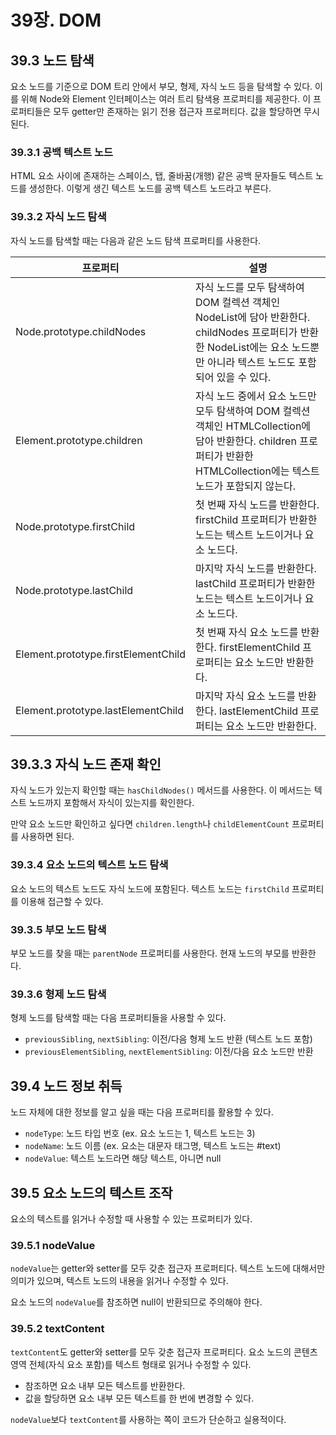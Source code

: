 # 39장. DOM

## 39.3 노드 탐색

요소 노드를 기준으로 DOM 트리 안에서 부모, 형제, 자식 노드 등을 탐색할 수 있다. 이를 위해 Node와 Element 인터페이스는 여러 트리 탐색용 프로퍼티를 제공한다. 이 프로퍼티들은 모두 getter만 존재하는 읽기 전용 접근자 프로퍼티다. 값을 할당하면 무시된다.

### 39.3.1 공백 텍스트 노드

HTML 요소 사이에 존재하는 스페이스, 탭, 줄바꿈(개행) 같은 공백 문자들도 텍스트 노드를 생성한다. 이렇게 생긴 텍스트 노드를 공백 텍스트 노드라고 부른다.

### 39.3.2 자식 노드 탐색

자식 노드를 탐색할 때는 다음과 같은 노드 탐색 프로퍼티를 사용한다.

| 프로퍼티                            | 설명                                                                                                                                                                      |
| ----------------------------------- | ------------------------------------------------------------------------------------------------------------------------------------------------------------------------- |
| Node.prototype.childNodes           | 자식 노드를 모두 탐색하여 DOM 컬렉션 객체인 NodeList에 담아 반환한다. childNodes 프로퍼티가 반환한 NodeList에는 요소 노드뿐만 아니라 텍스트 노드도 포함되어 있을 수 있다. |
| Element.prototype.children          | 자식 노드 중에서 요소 노드만 모두 탐색하여 DOM 컬렉션 객체인 HTMLCollection에 담아 반환한다. children 프로퍼티가 반환한 HTMLCollection에는 텍스트 노드가 포함되지 않는다. |
| Node.prototype.firstChild           | 첫 번째 자식 노드를 반환한다. firstChild 프로퍼티가 반환한 노드는 텍스트 노드이거나 요소 노드다.                                                                          |
| Node.prototype.lastChild            | 마지막 자식 노드를 반환한다. lastChild 프로퍼티가 반환한 노드는 텍스트 노드이거나 요소 노드다.                                                                            |
| Element.prototype.firstElementChild | 첫 번째 자식 요소 노드를 반환한다. firstElementChild 프로퍼티는 요소 노드만 반환한다.                                                                                     |
| Element.prototype.lastElementChild  | 마지막 자식 요소 노드를 반환한다. lastElementChild 프로퍼티는 요소 노드만 반환한다.                                                                                      |

## 39.3.3 자식 노드 존재 확인

자식 노드가 있는지 확인할 때는 `hasChildNodes()` 메서드를 사용한다. 이 메서드는 텍스트 노드까지 포함해서 자식이 있는지를 확인한다.

만약 요소 노드만 확인하고 싶다면 `children.length`나 `childElementCount` 프로퍼티를 사용하면 된다.

### 39.3.4 요소 노드의 텍스트 노드 탐색

요소 노드의 텍스트 노드도 자식 노드에 포함된다. 텍스트 노드는 `firstChild` 프로퍼티를 이용해 접근할 수 있다.

### 39.3.5 부모 노드 탐색

부모 노드를 찾을 때는 `parentNode` 프로퍼티를 사용한다. 현재 노드의 부모를 반환한다.

### 39.3.6 형제 노드 탐색

형제 노드를 탐색할 때는 다음 프로퍼티들을 사용할 수 있다.

- `previousSibling`, `nextSibling`: 이전/다음 형제 노드 반환 (텍스트 노드 포함)
- `previousElementSibling`, `nextElementSibling`: 이전/다음 요소 노드만 반환

## 39.4 노드 정보 취득

노드 자체에 대한 정보를 알고 싶을 때는 다음 프로퍼티를 활용할 수 있다.

- `nodeType`: 노드 타입 번호 (ex. 요소 노드는 1, 텍스트 노드는 3)
- `nodeName`: 노드 이름 (ex. 요소는 대문자 태그명, 텍스트 노드는 #text)
- `nodeValue`: 텍스트 노드라면 해당 텍스트, 아니면 null

## 39.5 요소 노드의 텍스트 조작

요소의 텍스트를 읽거나 수정할 때 사용할 수 있는 프로퍼티가 있다.

### 39.5.1 nodeValue

`nodeValue`는 getter와 setter를 모두 갖춘 접근자 프로퍼티다. 텍스트 노드에 대해서만 의미가 있으며, 텍스트 노드의 내용을 읽거나 수정할 수 있다.

요소 노드의 `nodeValue`를 참조하면 null이 반환되므로 주의해야 한다.

### 39.5.2 textContent

`textContent`도 getter와 setter를 모두 갖춘 접근자 프로퍼티다. 요소 노드의 콘텐츠 영역 전체(자식 요소 포함)를 텍스트 형태로 읽거나 수정할 수 있다.

- 참조하면 요소 내부 모든 텍스트를 반환한다.
- 값을 할당하면 요소 내부 모든 텍스트를 한 번에 변경할 수 있다.

`nodeValue`보다 `textContent`를 사용하는 쪽이 코드가 단순하고 실용적이다.

